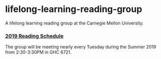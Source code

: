 # lifelong-learning-reading-group

A lifelong learning reading group at the Carnegie Mellon University.


### [2019 Reading Schedule](https://github.com/MadFunMaker/lifelong-learning-reading-group/wiki/Summer-2019-Reading-Schedule)

The group will be meeting nearly every Tuesday during the Summer 2019 from 2:30-3:30PM in GHC 6721.
